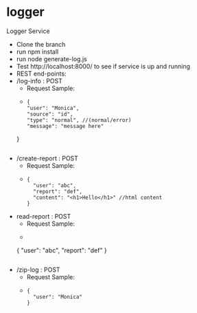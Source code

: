 # logger
Logger Service

- Clone the branch
- run npm install
- run node generate-log.js
- Test http://localhost:8000/ to see if service is up and running
- REST end-points:
- /log-info : POST 
  - Request Sample:
  - ```
    {
    "user": "Monica",
    "source": "id",
    "type": "normal", //(normal/error)
    "message": "message here"
  }
  ```
- /create-report : POST
  - Request Sample:
  - ```
    {
      "user": "abc",
      "report": "def",
      "content": "<h1>Hello</h1>" //html content
    }
    ```
- read-report : POST
  - Request Sample:
  - ```
  {
    "user": "abc",
    "report": "def"
  }
  ```
- /zip-log : POST
  - Request Sample:
  - ```
    {
      "user": "Monica"
    }
    ```
